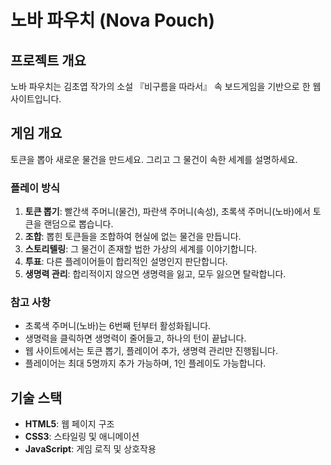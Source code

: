 # 노바 파우치 (Nova Pouch)

## 프로젝트 개요

노바 파우치는 김초엽 작가의 소설 『비구름을 따라서』 속 보드게임을 기반으로 한 웹사이트입니다. 

## 게임 개요

토큰을 뽑아 새로운 물건을 만드세요. 그리고 그 물건이 속한 세계를 설명하세요.  

### 플레이 방식

1. **토큰 뽑기**: 빨간색 주머니(물건), 파란색 주머니(속성), 초록색 주머니(노바)에서 토큰을 랜덤으로 뽑습니다.
2. **조합**: 뽑힌 토큰들을 조합하여 현실에 없는 물건을 만듭니다.
3. **스토리텔링**: 그 물건이 존재할 법한 가상의 세계를 이야기합니다.
4. **투표**: 다른 플레이어들이 합리적인 설명인지 판단합니다.
5. **생명력 관리**: 합리적이지 않으면 생명력을 잃고, 모두 잃으면 탈락합니다.

### 참고 사항

- 초록색 주머니(노바)는 6번째 턴부터 활성화됩니다.
- 생명력을 클릭하면 생명력이 줄어들고, 하나의 턴이 끝납니다. 
- 웹 사이트에서는 토큰 뽑기, 플레이어 추가, 생명력 관리만 진행됩니다. 
- 플레이어는 최대 5명까지 추가 가능하며, 1인 플레이도 가능합니다. 

## 기술 스택

- **HTML5**: 웹 페이지 구조
- **CSS3**: 스타일링 및 애니메이션
- **JavaScript**: 게임 로직 및 상호작용
